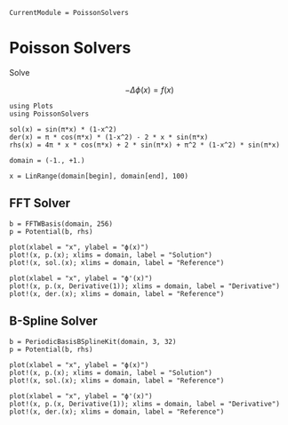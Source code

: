 ```@meta
CurrentModule = PoissonSolvers
```

# Poisson Solvers

Solve
```math
- \Delta \phi(x) = f(x)
```


```@example 1
using Plots
using PoissonSolvers

sol(x) = sin(π*x) * (1-x^2)
der(x) = π * cos(π*x) * (1-x^2) - 2 * x * sin(π*x)
rhs(x) = 4π * x * cos(π*x) + 2 * sin(π*x) + π^2 * (1-x^2) * sin(π*x)

domain = (-1., +1.)

x = LinRange(domain[begin], domain[end], 100)
```


## FFT Solver

```@example 1
b = FFTWBasis(domain, 256)
p = Potential(b, rhs)
```

```@example 1
plot(xlabel = "x", ylabel = "ϕ(x)")
plot!(x, p.(x); xlims = domain, label = "Solution")
plot!(x, sol.(x); xlims = domain, label = "Reference")
```

```@example 1
plot(xlabel = "x", ylabel = "ϕ'(x)")
plot!(x, p.(x, Derivative(1)); xlims = domain, label = "Derivative")
plot!(x, der.(x); xlims = domain, label = "Reference")
```


## B-Spline Solver

```@example 1
b = PeriodicBasisBSplineKit(domain, 3, 32)
p = Potential(b, rhs)
```

```@example 1
plot(xlabel = "x", ylabel = "ϕ(x)")
plot!(x, p.(x); xlims = domain, label = "Solution")
plot!(x, sol.(x); xlims = domain, label = "Reference")
```

```@example 1
plot(xlabel = "x", ylabel = "ϕ'(x)")
plot!(x, p.(x, Derivative(1)); xlims = domain, label = "Derivative")
plot!(x, der.(x); xlims = domain, label = "Reference")
```
